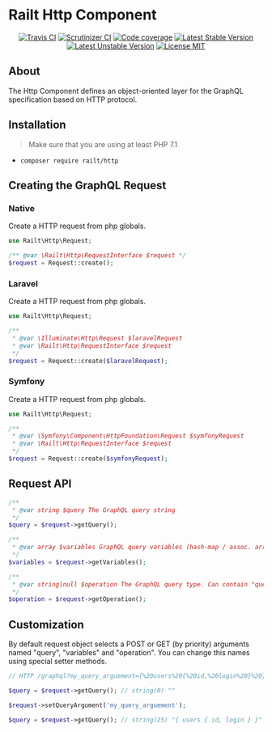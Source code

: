 # Railt Http Component

<p align="center">
    <a href="https://travis-ci.org/railt/http"><img src="https://travis-ci.org/railt/http.svg?branch=master" alt="Travis CI" /></a>
    <a href="https://scrutinizer-ci.com/g/railt/http/?branch=master"><img src="https://scrutinizer-ci.com/g/railt/http/badges/quality-score.png?b=master" alt="Scrutinizer CI" /></a>
    <a href="https://scrutinizer-ci.com/g/railt/http/?branch=master"><img src="https://scrutinizer-ci.com/g/railt/http/badges/coverage.png?b=master" alt="Code coverage" /></a>
    <a href="https://packagist.org/packages/railt/http"><img src="https://poser.pugx.org/railt/http/version" alt="Latest Stable Version"></a>
    <a href="https://packagist.org/packages/railt/http"><img src="https://poser.pugx.org/railt/http/v/unstable" alt="Latest Unstable Version"></a>
    <a href="https://raw.githubusercontent.com/railt/http/master/LICENSE"><img src="https://poser.pugx.org/railt/http/license" alt="License MIT"></a>
</p>

## About

The Http Component defines an object-oriented layer for the GraphQL specification based on HTTP protocol.

## Installation

> Make sure that you are using at least PHP 7.1

- `composer require railt/http`

## Creating the GraphQL Request

### Native

Create a HTTP request from php globals.

```php
use Railt\Http\Request;

/** @var \Railt\Http\RequestInterface $request */
$request = Request::create();
```

### Laravel

Create a HTTP request from php globals.

```php
use Railt\Http\Request;

/** 
 * @var \Illuminate\Http\Request $laravelRequest
 * @var \Railt\Http\RequestInterface $request
 */
$request = Request::create($laravelRequest);
```

### Symfony

Create a HTTP request from php globals.

```php
use Railt\Http\Request;

/** 
 * @var \Symfony\Component\HttpFoundation\Request $symfonyRequest
 * @var \Railt\Http\RequestInterface $request
 */
$request = Request::create($symfonyRequest);
```

## Request API

```php
/**
 * @var string $query The GraphQL query string
 */
$query = $request->getQuery();

/**
 * @var array $variables GraphQL query variables (hash-map / assoc. array)
 */
$variables = $request->getVariables();

/**
 * @var string|null $operation The GraphQL query type. Can contain "query", "mutation" or "subscribtion" string.
 */
$operation = $request->getOperation();
```

## Customization

By default request object selects a POST or GET (by priority) arguments 
named "query", "variables" and "operation".
You can change this names using special setter methods.

```php
// HTTP /graphql?my_query_arguement={%20users%20{%20id,%20login%20}%20}

$query = $request->getQuery(); // string(0) ""

$request->setQueryArgument('my_query_arguement');

$query = $request->getQuery(); // string(25) "{ users { id, login } }"
```
